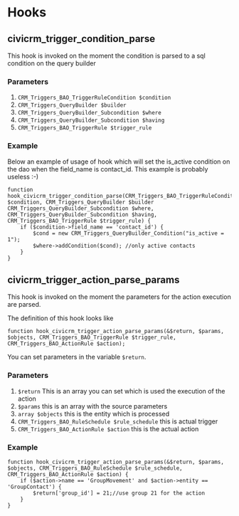 # Hooks

## civicrm_trigger_condition_parse

This hook is invoked on the moment the condition is parsed to a sql condition on the query builder

### Parameters

1. `CRM_Triggers_BAO_TriggerRuleCondition $condition`
2. `CRM_Triggers_QueryBuilder $builder`
3. `CRM_Triggers_QueryBuilder_Subcondition $where`
4. `CRM_Triggers_QueryBuilder_Subcondition $having`
5. `CRM_Triggers_BAO_TriggerRule $trigger_rule`

### Example

Below an example of usage of hook which will set the is_active condition on the dao when the field_name is contact_id. This example is probably useless :-)

    function hook_civicrm_trigger_condition_parse(CRM_Triggers_BAO_TriggerRuleCondition $condition, CRM_Triggers_QueryBuilder $builder CRM_Triggers_QueryBuilder_Subcondition $where, CRM_Triggers_QueryBuilder_Subcondition $having, CRM_Triggers_BAO_TriggerRule $trigger_rule) {
        if ($condition->field_name == 'contact_id') {
            $cond = new CRM_Triggers_QueryBuilder_Condition("is_active = 1");
            $where->addCondition($cond); //only active contacts
        }
    }

## civicrm_trigger_action_parse_params

This hook is invoked on the moment the parameters for the action execution are parsed.

The definition of this hook looks like
    
    function hook_civicrm_trigger_action_parse_params(&$return, $params, $objects, CRM_Triggers_BAO_TriggerRule $trigger_rule, CRM_Triggers_BAO_ActionRule $action);

You can set parameters in the variable `$return`.

### Parameters

1. `$return` This is an array you can set which is used the execution of the action
2. `$params` this is an array with the source parameters
3. `array $objects` this is the entity which is processed
4. `CRM_Triggers_BAO_RuleSchedule $rule_schedule` this is actual trigger
5. `CRM_Triggers_BAO_ActionRule $action` this is the actual action

### Example

    function hook_civicrm_trigger_action_parse_params(&$return, $params, $objects, CRM_Triggers_BAO_RuleSchedule $rule_schedule, CRM_Triggers_BAO_ActionRule $action) {
        if ($action->name == 'GroupMovement' and $action->entity == 'GroupContact') {
            $return['group_id'] = 21;//use group 21 for the action
        }
    }